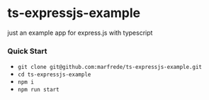# ts-expressjs-example
just an example app for express.js with typescript

### Quick Start

- `git clone git@github.com:marfrede/ts-expressjs-example.git`
- `cd ts-expressjs-example`
- `npm i`
- `npm run start`
